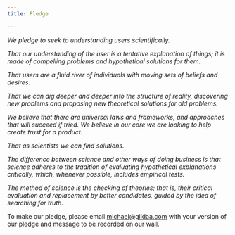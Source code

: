 ```yaml
---
title: Pledge

---
```

_We pledge to seek to understanding users scientifically._ 

_That our understanding of the user is a tentative explanation of things; it is made of compelling problems and hypothetical solutions for them._ 

_That users are a fluid river of individuals with moving sets of beliefs and desires._ 

_That we can dig deeper and deeper into the structure of reality, discovering new problems and proposing new theoretical solutions for old problems._ 

_We believe that there are universal laws and frameworks, and approaches that will succeed if tried. We believe in our core we are looking to help create trust for a product._ 

_That as scientists we can find solutions._ 

_The difference between science and other ways of doing business is that science adheres to the tradition of evaluating hypothetical explanations critically, which, whenever possible, includes empirical tests._ 

_The method of science is the checking of theories; that is, their critical evaluation and replacement by better candidates, guided by the idea of searching for truth._

To make our pledge, please email michael@glidaa.com with your version of our pledge and message to be recorded on our wall. 
